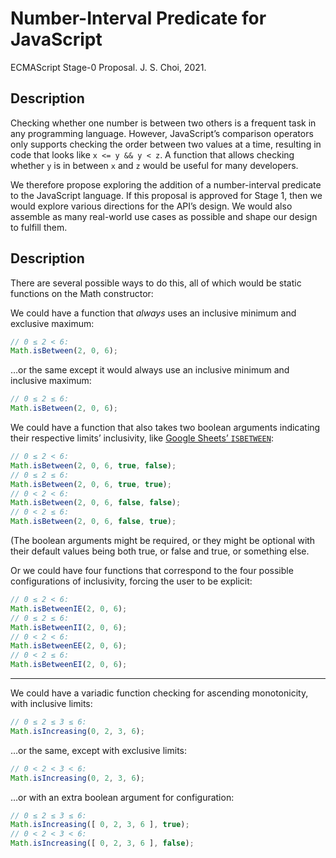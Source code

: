 # Number-Interval Predicate for JavaScript
ECMAScript Stage-0 Proposal. J. S. Choi, 2021.

## Description

Checking whether one number is between two others is a frequent task in any
programming language. However, JavaScript’s comparison operators only supports
checking the order between two values at a time, resulting in code that looks
like `x <= y && y < z`. A function that allows checking whether `y` is in
between `x` and `z` would be useful for many developers.

We therefore propose exploring the addition of a number-interval predicate to
the JavaScript language. If this proposal is approved for Stage 1, then we
would explore various directions for the API’s design. We would also assemble
as many real-world use cases as possible and shape our design to fulfill them.

## Description
There are several possible ways to do this, all of which would be static
functions on the Math constructor:

We could have a function that *always* uses an inclusive minimum and exclusive
maximum:
```js
// 0 ≤ 2 < 6:
Math.isBetween(2, 0, 6);
```

…or the same except it would always use an inclusive minimum and inclusive
maximum:
```js
// 0 ≤ 2 ≤ 6:
Math.isBetween(2, 0, 6);
```

We could have a function that also takes two boolean arguments indicating their
respective limits’ inclusivity, like [Google Sheets’ `ISBETWEEN`][]:
```js
// 0 ≤ 2 < 6:
Math.isBetween(2, 0, 6, true, false);
// 0 ≤ 2 ≤ 6:
Math.isBetween(2, 0, 6, true, true);
// 0 < 2 < 6:
Math.isBetween(2, 0, 6, false, false);
// 0 < 2 ≤ 6:
Math.isBetween(2, 0, 6, false, true);
```

(The boolean arguments might be required, or they might be optional with
their default values being both true, or false and true, or something else.

[Google Sheets’ `ISBETWEEN`]: https://support.google.com/docs/answer/10538337?hl=en

Or we could have four functions that correspond to the four possible
configurations of inclusivity, forcing the user to be explicit:
```js
// 0 ≤ 2 < 6:
Math.isBetweenIE(2, 0, 6);
// 0 ≤ 2 ≤ 6:
Math.isBetweenII(2, 0, 6);
// 0 < 2 < 6:
Math.isBetweenEE(2, 0, 6);
// 0 < 2 ≤ 6:
Math.isBetweenEI(2, 0, 6);
```

***

We could have a variadic function checking for ascending monotonicity, with
inclusive limits:
```js
// 0 ≤ 2 ≤ 3 ≤ 6:
Math.isIncreasing(0, 2, 3, 6);
```

…or the same, except with exclusive limits:
```js
// 0 < 2 < 3 < 6:
Math.isIncreasing(0, 2, 3, 6);
```

…or with an extra boolean argument for configuration:
```js
// 0 ≤ 2 ≤ 3 ≤ 6:
Math.isIncreasing([ 0, 2, 3, 6 ], true);
// 0 < 2 < 3 < 6:
Math.isIncreasing([ 0, 2, 3, 6 ], false);
```
